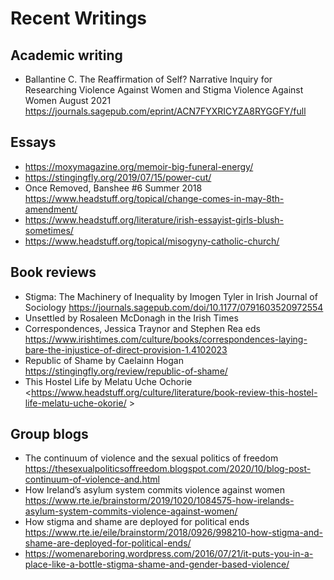 # Recent Writings

## Academic writing
- Ballantine C. The Reaffirmation of Self? Narrative Inquiry for Researching Violence Against Women and Stigma Violence Against Women August 2021 <https://journals.sagepub.com/eprint/ACN7FYXRICYZA8RYGGFY/full>

## Essays
- <https://moxymagazine.org/memoir-big-funeral-energy/>
- <https://stingingfly.org/2019/07/15/power-cut/>
- Once Removed, Banshee #6 Summer 2018 <https://www.headstuff.org/topical/change-comes-in-may-8th-amendment/>
- <https://www.headstuff.org/literature/irish-essayist-girls-blush-sometimes/>
- <https://www.headstuff.org/topical/misogyny-catholic-church/>

## Book reviews 
- Stigma: The Machinery of Inequality by Imogen Tyler in Irish Journal of Sociology <https://journals.sagepub.com/doi/10.1177/0791603520972554>
- Unsettled by Rosaleen McDonagh in the Irish Times 
- Correspondences, Jessica Traynor and Stephen Rea eds <https://www.irishtimes.com/culture/books/correspondences-laying-bare-the-injustice-of-direct-provision-1.4102023>
- Republic of Shame by Caelainn Hogan <https://stingingfly.org/review/republic-of-shame/>
- This Hostel Life by Melatu Uche Ochorie <https://www.headstuff.org/culture/literature/book-review-this-hostel-life-melatu-uche-okorie/ >

## Group blogs 
- The continuum of violence and the sexual politics of freedom <https://thesexualpoliticsoffreedom.blogspot.com/2020/10/blog-post-continuum-of-violence-and.html>
- How Ireland’s asylum system commits violence against women <https://www.rte.ie/brainstorm/2019/1020/1084575-how-irelands-asylum-system-commits-violence-against-women/>
- How stigma and shame are deployed for political ends <https://www.rte.ie/eile/brainstorm/2018/0926/998210-how-stigma-and-shame-are-deployed-for-political-ends/> 
- <https://womenareboring.wordpress.com/2016/07/21/it-puts-you-in-a-place-like-a-bottle-stigma-shame-and-gender-based-violence/>
